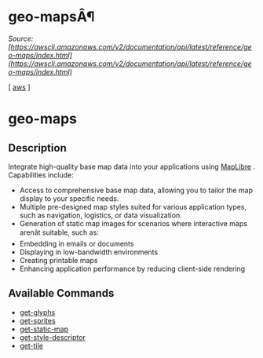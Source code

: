 # geo-mapsÂ¶

*Source: [https://awscli.amazonaws.com/v2/documentation/api/latest/reference/geo-maps/index.html](https://awscli.amazonaws.com/v2/documentation/api/latest/reference/geo-maps/index.html)*

[ [aws](https://awscli.amazonaws.com/v2/documentation/api/latest/reference/index.html#cli-aws) ]

# geo-maps

## Description

Integrate high-quality base map data into your applications using [MapLibre](https://maplibre.org) . Capabilities include:

- Access to comprehensive base map data, allowing you to tailor the map display to your specific needs.
- Multiple pre-designed map styles suited for various application types, such as navigation, logistics, or data visualization.
- Generation of static map images for scenarios where interactive maps arenât suitable, such as:
- Embedding in emails or documents
- Displaying in low-bandwidth environments
- Creating printable maps
- Enhancing application performance by reducing client-side rendering

## Available Commands

- [get-glyphs](https://awscli.amazonaws.com/v2/documentation/api/latest/reference/geo-maps/get-glyphs.html)
- [get-sprites](https://awscli.amazonaws.com/v2/documentation/api/latest/reference/geo-maps/get-sprites.html)
- [get-static-map](https://awscli.amazonaws.com/v2/documentation/api/latest/reference/geo-maps/get-static-map.html)
- [get-style-descriptor](https://awscli.amazonaws.com/v2/documentation/api/latest/reference/geo-maps/get-style-descriptor.html)
- [get-tile](https://awscli.amazonaws.com/v2/documentation/api/latest/reference/geo-maps/get-tile.html)